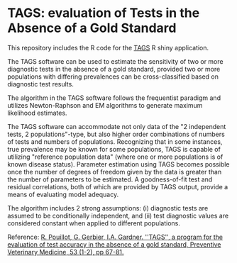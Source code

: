 # TAGS: evaluation of Tests in the Absence of a Gold Standard 

This repository includes the R code for the <a href="http://www.thesearemyapps.com/Tags/">TAGS</a> R shiny application.

The TAGS software can be used to estimate the sensitivity of two or more diagnostic tests in the absence of a gold standard, provided two or more populations with differing prevalences can be cross-classified based on diagnostic test results. 

The algorithm in the TAGS software follows the frequentist paradigm and utilizes Newton-Raphson and EM algorithms to generate maximum likelihood estimates. 

The TAGS software can accommodate not only data of the "2 independent tests, 2 populations"-type, but also higher order combinations of numbers of tests and numbers of populations. Recognizing that in some instances, true prevalence may be known for some populations, TAGS is capable of utilizing "reference population data" (where one or more populations is of known disease status). Parameter estimation using TAGS becomes possible once the number of degrees of freedom given by the data is greater than the number of parameters to be estimated. A goodness-of-fit test and residual correlations, both of which are provided by TAGS output, provide a means of evaluating model adequacy. 

The algorithm includes 2 strong assumptions: (i) diagnostic tests are assumed to be conditionally independent, and (ii) test diagnostic values are considered constant when applied to different populations.

Reference: <a href="https://doi.org/10.1016/S0167-5877(01)00272-0">
R. Pouillot, G. Gerbier, I.A. Gardner. ''TAGS'', a program for the evaluation of test accuracy in the absence of a gold standard, Preventive Veterinary Medicine, 53 (1-2), pp 67-81.</a>
